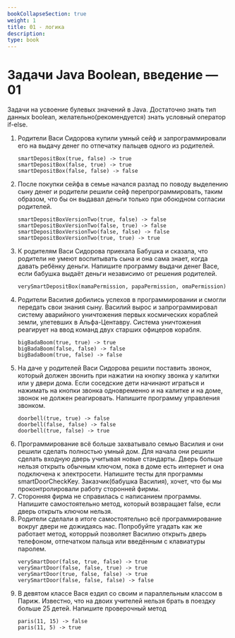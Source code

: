 ```yaml
---
bookCollapseSection: true
weight: 1
title: 01 - логика 
description: 
type: book 
---
```


# Задачи Java Boolean, введение — 01

Задачи на усвоение булевых значений в Java. Достаточно знать тип данных boolean, желательно(рекомендуется) знать условный оператор if-else.

1. Родители Васи Сидорова купили умный сейф и запрограммировали его на выдачу денег по отпечатку пальцев одного из родителей. 
    ```
    smartDepositBox(true, false) -> true
    smartDepositBox(false, true) -> true
    smartDepositBox(false, false) -> false
    ```
2. После покупки сейфа в семье начался разлад по поводу выделению сыну денег и родители решили сейф перепрограммировать, таким образом, что бы он выдавал деньги только при обоюдном согласии родителей.
    ```
    smartDepositBoxVersionTwo(true, false) -> false
    smartDepositBoxVersionTwo(false, true) -> false
    smartDepositBoxVersionTwo(false, false) -> false
    smartDepositBoxVersionTwo(true, true) -> true
    ```
3. К родителям Васи Сидорова приехала Бабушка и сказала, что родители не умеют воспитывать сына и она сама знает, когда давать ребёнку деньги. Напишите программу выдачи денег Васе, если бабушка выдаёт деньги независимо от решения родителей.
    ```
    verySmartDepositBox(mamaPermission, papaPermission, omaPermission)
    ```
4. Родители Василия добились успехов в программировании и смогли передать свои знания сыну. Василий вырос и запрограммировал систему аварийного уничтожения первых космических кораблей земли, улетевших в Альфа-Центавру. Система уничтожения реагирует на ввод команд двух старших офицеров корабля. 
    ```
    bigBadaBoom(true, true) -> true
    bigBadaBoom(false, false) -> false
    bigBadaBoom(true, false) -> false
    ```
5. На даче у родителей Васи Сидорова решили поставить звонок, который должен звонить при нажатии на кнопку звонка у калитки или у двери дома. Если соседские дети начинают играться и нажимать на кнопки звонка одновременно и на калитке и на доме, звонок не должен реагировать. Напишите программу управления звонком.
    ```
    doorbell(true, true) -> false
    doorbell(false, false) -> false
    doorbell(true, false) -> true
    ```
6. Программирование всё больше захватывало семью Василия и они решили сделать полностью умный дом. Для начала они решили сделать входную дверь учитывая новые стандарты. Дверь больше нельзя открыть обычным ключом, пока в доме есть интернет и она подключена к электросети.
Напишите тесты для программы smartDoorCheckKey. Заказчик(бабушка Василия), хочет, что бы мы проконтролировали работу сторонней фирмы. 
7. Сторонняя фирма не справилась с написанием программы. Напишите самостоятельно метод, который возвращает false, если дверь открыть ключом нельзя.
8. Родители сделали в итоге самостоятельно всё программирование вокруг двери не дожидаясь нас. Попробуйте угадать как же работает метод, которрый позволяет Василию открыть дверь телефоном, отпечатком пальца или введённым с клавиатуры паролем.
    ```
    verySmartDoor(false, true, false) -> true
    verySmartDoor(false, false, true) -> true
    verySmartDoor(true, false, false) -> true
    verySmartDoor(false, false, false) -> false
    ```
9. В девятом классе Вася ездил со своим и параллельным классом в Париж. Известно, что на двоих учителей нельзя брать в поездку больше 25 детей. Напишите проверочный метод
    ```
    paris(11, 15) -> false
    paris(11, 5) -> true
    ```

